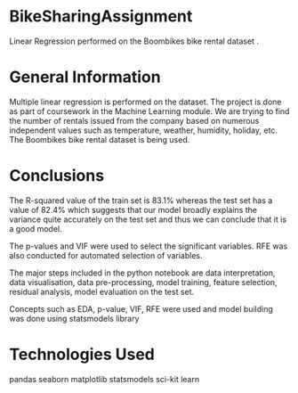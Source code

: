 # BikeSharingAssignment
Linear Regression performed on the Boombikes bike rental dataset .

# General Information
Multiple linear regression is performed on the dataset.
The project is done as part of coursework in the Machine Learning module.
We are trying to find the number of rentals issued from the company based on numerous independent values such as temperature, weather, humidity, holiday, etc.
The Boombikes bike rental dataset is being used.

# Conclusions
The R-squared value of the train set is 83.1% whereas the test set has a value of 82.4% which suggests that our model broadly explains the variance quite accurately on the test set and thus we can conclude that it is a good model.

The p-values and VIF were used to select the significant variables. RFE was also conducted for automated selection of variables.

The major steps included in the python notebook are data interpretation, data visualisation, data pre-processing, model training, feature selection, residual analysis, model evaluation on the test set.

Concepts such as EDA, p-value, VIF, RFE were used and model building was done using statsmodels library

# Technologies Used
pandas
seaborn
matplotlib
statsmodels
sci-kit learn
